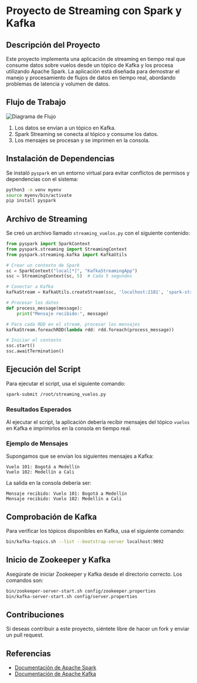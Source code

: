 
# Proyecto de Streaming con Spark y Kafka

## Descripción del Proyecto
Este proyecto implementa una aplicación de streaming en tiempo real que consume datos sobre vuelos desde un tópico de Kafka y los procesa utilizando Apache Spark. La aplicación está diseñada para demostrar el manejo y procesamiento de flujos de datos en tiempo real, abordando problemas de latencia y volumen de datos.

## Flujo de Trabajo
![Diagrama de Flujo](ruta/al/diagrama.png)

1. Los datos se envían a un tópico en Kafka.
2. Spark Streaming se conecta al tópico y consume los datos.
3. Los mensajes se procesan y se imprimen en la consola.

## Instalación de Dependencias
Se instaló `pyspark` en un entorno virtual para evitar conflictos de permisos y dependencias con el sistema:

```bash
python3 -m venv myenv
source myenv/bin/activate
pip install pyspark
```

## Archivo de Streaming
Se creó un archivo llamado `streaming_vuelos.py` con el siguiente contenido:

```python
from pyspark import SparkContext
from pyspark.streaming import StreamingContext
from pyspark.streaming.kafka import KafkaUtils

# Crear un contexto de Spark
sc = SparkContext("local[*]", "KafkaStreamingApp")
ssc = StreamingContext(sc, 5)  # Cada 5 segundos

# Conectar a Kafka
kafkaStream = KafkaUtils.createStream(ssc, 'localhost:2181', 'spark-streaming', {'vuelos': 1})

# Procesar los datos
def process_message(message):
    print("Mensaje recibido:", message)

# Para cada RDD en el stream, procesar los mensajes
kafkaStream.foreachRDD(lambda rdd: rdd.foreach(process_message))

# Iniciar el contexto
ssc.start()
ssc.awaitTermination()
```

## Ejecución del Script
Para ejecutar el script, usa el siguiente comando:

```bash
spark-submit /root/streaming_vuelos.py
```

### Resultados Esperados
Al ejecutar el script, la aplicación debería recibir mensajes del tópico `vuelos` en Kafka e imprimirlos en la consola en tiempo real.

### Ejemplo de Mensajes
Supongamos que se envían los siguientes mensajes a Kafka:

```
Vuelo 101: Bogotá a Medellín
Vuelo 102: Medellín a Cali
```

La salida en la consola debería ser:

```
Mensaje recibido: Vuelo 101: Bogotá a Medellín
Mensaje recibido: Vuelo 102: Medellín a Cali
```

## Comprobación de Kafka
Para verificar los tópicos disponibles en Kafka, usa el siguiente comando:

```bash
bin/kafka-topics.sh --list --bootstrap-server localhost:9092
```

## Inicio de Zookeeper y Kafka
Asegúrate de iniciar Zookeeper y Kafka desde el directorio correcto. Los comandos son:

```bash
bin/zookeeper-server-start.sh config/zookeeper.properties
bin/kafka-server-start.sh config/server.properties
```

## Contribuciones
Si deseas contribuir a este proyecto, siéntete libre de hacer un fork y enviar un pull request.

## Referencias
- [Documentación de Apache Spark](https://spark.apache.org/docs/latest/)
- [Documentación de Apache Kafka](https://kafka.apache.org/documentation/)
